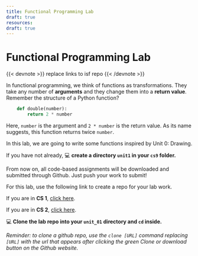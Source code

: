 ```yaml
---
title: Functional Programming Lab
draft: true
resources:
draft: true
---
```


# Functional Programming Lab
{{< devnote >}}
replace links to isf repo
{{< /devnote >}}

In functional programming, we think of functions as transformations. They take any number of **arguments** and they change them into a **return value**.
Remember the structure of a Python function?

```python
    def double(number):
        return 2 * number
```

Here, `number` is the argument and `2 * number` is the return value. As its name suggests, this function returns twice `number`.

In this lab, we are going to write some functions inspired by Unit 0: Drawing.

If you have not already, 💻 **create a directory `unit1` in your `cs9` folder.**

From now on, all code-based assignments will be downloaded and submitted through Github. Just push your work to submit!

For this lab, use the following link to create a repo for your lab work.

If you are in **CS 1**, [click here](https://classroom.github.com/a/r13vhXjj).

If you are in **CS 2**, [click here](https://classroom.github.com/a/C8pBPH32).

💻 **Clone the lab repo into your `unit_01` directory and `cd` inside.**

*Reminder: to clone a github repo, use the `clone [URL]` command replacing `[URL]` with the url that appears after clicking the green Clone or download button on the Github website.*
